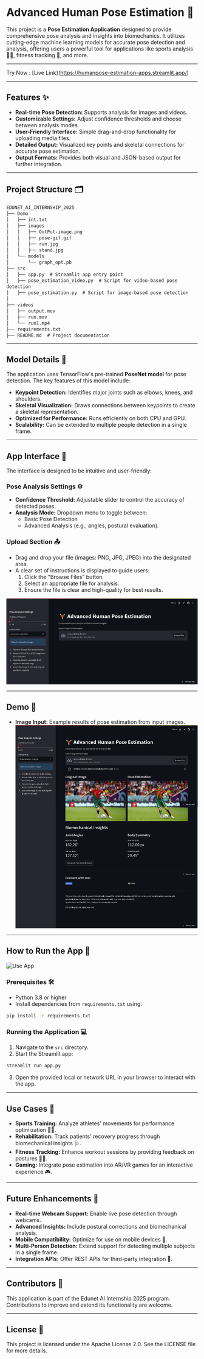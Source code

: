 # Advanced Human Pose Estimation 🤖

This project is a **Pose Estimation Application** designed to provide comprehensive pose analysis and insights into biomechanics. It utilizes cutting-edge machine learning models for accurate pose detection and analysis, offering users a powerful tool for applications like sports analysis 🏃‍♂️, fitness tracking 💪, and more.

---

Try Now : [Live Link}(https://humanpose-estimation-apps.streamlit.app/)

---
## Features ✨

- **Real-time Pose Detection:** Supports analysis for images and videos.
- **Customizable Settings:** Adjust confidence thresholds and choose between analysis modes.
- **User-Friendly Interface:** Simple drag-and-drop functionality for uploading media files.
- **Detailed Output:** Visualized key points and skeletal connections for accurate pose estimation.
- **Output Formats:** Provides both visual and JSON-based output for further integration.

---

## Project Structure 🗂️

```plaintext
EDUNET_AI_INTERNSHIP_2025
├── Demo
│   ├── int.txt
│   ├── images
│   │   ├── OutPut-image.png
│   │   ├── pose-gif.gif
│   │   ├── run.jpg
│   │   ├── stand.jpg
│   └── models
│       └── graph_opt.pb
├── src
│   ├── app.py  # Streamlit app entry point
│   ├── pose_estimation_Video.py  # Script for video-based pose detection
│   ├── pose_estimation.py  # Script for image-based pose detection
│
├── videos
│   ├── output.mov
│   ├── run.mov
│   └── run1.mp4
├── requirements.txt
├── README.md  # Project documentation
```

---

## Model Details 🤖

The application uses TensorFlow's pre-trained **PoseNet model** for pose detection. The key features of this model include:

- **Keypoint Detection:** Identifies major joints such as elbows, knees, and shoulders.
- **Skeletal Visualization:** Draws connections between keypoints to create a skeletal representation.
- **Optimized for Performance:** Runs efficiently on both CPU and GPU.
- **Scalability:** Can be extended to multiple people detection in a single frame.

---

## App Interface 🎨

The interface is designed to be intuitive and user-friendly:

### Pose Analysis Settings ⚙️
- **Confidence Threshold:** Adjustable slider to control the accuracy of detected poses.
- **Analysis Mode:** Dropdown menu to toggle between:
  - Basic Pose Detection
  - Advanced Analysis (e.g., angles, postural evaluation).

### Upload Section 📤
- Drag and drop your file (images: PNG, JPG, JPEG) into the designated area.
- A clear set of instructions is displayed to guide users:
  1. Click the "Browse Files" button.
  2. Select an appropriate file for analysis.
  3. Ensure the file is clear and high-quality for best results.

![App Interface](Demo/Advanced-Pose-Estimation_interference.png)

---

## Demo 🎥

- **Image Input:** Example results of pose estimation from input images.
![Demo image](Demo/pose_sports.png)
---

## How to Run the App 🚀
![Use App](Demo/Demo_video.gif)

### Prerequisites 🛠️
- Python 3.8 or higher
- Install dependencies from `requirements.txt` using:

```bash
pip install -r requirements.txt
```

### Running the Application 💻
1. Navigate to the `src` directory.
2. Start the Streamlit app:

```bash
streamlit run app.py
```

3. Open the provided local or network URL in your browser to interact with the app.

---

## Use Cases 🌟

- **Sports Training:** Analyze athletes' movements for performance optimization 🏋️‍♂️.
- **Rehabilitation:** Track patients' recovery progress through biomechanical insights 🩺.
- **Fitness Tracking:** Enhance workout sessions by providing feedback on postures 🏃‍♀️.
- **Gaming:** Integrate pose estimation into AR/VR games for an interactive experience 🎮.

---

## Future Enhancements 🔮

- **Real-time Webcam Support:** Enable live pose detection through webcams.
- **Advanced Insights:** Include postural corrections and biomechanical analysis.
- **Mobile Compatibility:** Optimize for use on mobile devices 📱.
- **Multi-Person Detection:** Extend support for detecting multiple subjects in a single frame.
- **Integration APIs:** Offer REST APIs for third-party integration 🔗.

---

## Contributors 🤝
This application is part of the Edunet AI Internship 2025 program. Contributions to improve and extend its functionality are welcome.

---

## License 📜
This project is licensed under the Apache License 2.0. See the LICENSE file for more details.

